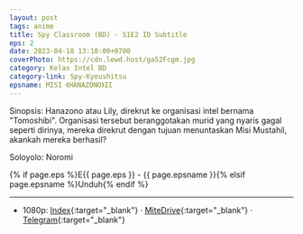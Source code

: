 ```yaml
---
layout: post
tags: anime
title: Spy Classroom (BD) - S1E2 ID Subtitle
eps: 2
date: 2023-04-18 13:10:00+0700
coverPhoto: https://cdn.lewd.host/ga52Fcgm.jpg
category: Kelas Intel BD
category-link: Spy-Kyoushitsu
epsname: MISI 《HANAZONO》II
---
```


Sinopsis: Hanazono atau Lily, direkrut ke organisasi intel bernama "Tomoshibi". Organisasi tersebut beranggotakan murid yang nyaris gagal seperti dirinya, mereka direkrut dengan tujuan menuntaskan Misi Mustahil, akankah mereka berhasil?

Soloyolo: Noromi

{% if page.eps %}E{{ page.eps }} - {{ page.epsname }}{% elsif page.epsname %}Unduh{% endif %}

---
- 1080p: [Index](https://bit.ly/3KHfEwJ){:target="_blank"} &middot; [MiteDrive](https://mitedrive.my.id/view/RrIVxe){:target="_blank"} &middot; [Telegram](https://t.me/a1fansubweeklies/277){:target="_blank"}